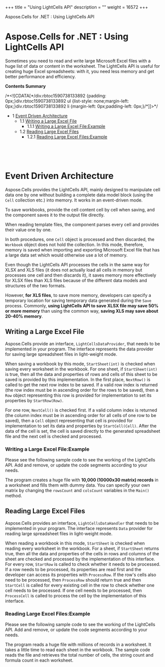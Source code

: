 +++
title = "Using LightCells API" 
description = "" 
weight = 16572 
+++

Aspose.Cells for .NET : Using LightCells API  

# Aspose.Cells for .NET : Using LightCells API


Sometimes you need to read and write large Microsoft Excel files with a huge list of data or content in the worksheet. The LightCells API is useful for creating huge Excel spreadsheets: with it, you need less memory and get better performance and efficiency.

**Contents Summary**

/\*<!\[CDATA\[\*/div.rbtoc1590738133892 {padding: 0px;}div.rbtoc1590738133892 ul {list-style: none;margin-left: 0px;}div.rbtoc1590738133892 li {margin-left: 0px;padding-left: 0px;}/\*\]\]>\*/

*   1 [Event Driven Architecture](#UsingLightCellsAPI-EventDrivenArchitecture)
    *   1.1 [Writing a Large Excel File](#UsingLightCellsAPI-WritingaLargeExcelFile)
        *   1.1.1 [Writing a Large Excel File:Example](#UsingLightCellsAPI-WritingaLargeExcelFile:Example)
    *   1.2 [Reading Large Excel Files](#UsingLightCellsAPI-ReadingLargeExcelFiles)
        *   1.2.1 [Reading Large Excel Files:Example](#UsingLightCellsAPI-ReadingLargeExcelFiles:Example)

 

 

# Event Driven Architecture

Aspose.Cells provides the LightCells API, mainly designed to manipulate cell data one by one without building a complete data model block (using the `Cell` collection etc.) into memory. It works in an event-driven mode.

To save workbooks, provide the cell content cell by cell when saving, and the component saves it to the output file directly.

When reading template files, the component parses every cell and provides their value one by one.

In both procedures, one `Cell` object is processed and then discarded, the `Workbook` object does not hold the collection. In this mode, therefore, memory is saved when importing and exporting Microsoft Excel file that has a large data set which would otherwise use a lot of memory.

Even though the LightCells API processes the cells in the same way for XLSX and XLS files (it does not actually load all cells in memory but processes one cell and then discards it), it saves memory more effectively for XLSX files than XLS files because of the different data models and structures of the two formats.

However, **for XLS files**, to save more memory, developers can specify a temporary location for saving temporary data generated during the `Save` process. Commonly, **using LightCells API to save XLSX file may save 50% or more memory** than using the common way, **saving XLS may save about 20-40% memory**.

## Writing a Large Excel File

Aspose.Cells provide an interface, `LightCellsDataProvider`, that needs to be implemented in your program. The interface represents the data provider for saving large spreadsheet files in light-weight mode.

When saving a workbook by this mode, `StartSheet(int)` is checked when saving every worksheet in the workbook. For one sheet, if `StartSheet(int)` is true, then all the data and properties of rows and cells of this sheet to be saved is provided by this implementation. In the first place, `NextRow()` is called to get the next row index to be saved. If a valid row index is returned (the row index must be in ascending order for the rows to be saved), then a `Row` object representing this row is provided for implementation to set its properties by `StartRow(Row)`.

For one row, `NextCell()` is checked first. If a valid column index is returned (the column index must be in ascending order for all cells of one row to be saved), then a `Cell` object representing that cell is provided for implementation to set its data and properties by `StartCell(Cell)`. After the data of the cell is set, the cell is saved directly to the generated spreadsheet file and the next cell is checked and processed.

### Writing a Large Excel File:Example

Please see the following sample code to see the working of the LightCells API. Add and remove, or update the code segments according to your needs.

The program creates a huge file with **10,000 (10000x30 matrix) records** in a worksheet and fills them with dummy data. You can specify your own matrix by changing the `rowsCount` and `colsCount` variables in the `Main()` method.

## Reading Large Excel Files

Aspose.Cells provides an interface, `LightCellsDataHandler` that needs to be implemented in your program. The interface represents `Data` provider for reading large spreadsheet files in light-weight mode.

When reading a workbook in this mode, `StartSheet` is checked when reading every worksheet in the workbook. For a sheet, if `StartSheet` returns true, then all the data and properties of the cells in rows and columns of the sheet are checked and processed by the implementation of this interface. For every row, `StartRow` is called to check whether it needs to be processed. If a row needs to be processed, its properties are read first and the developer can access its properties with `ProcessRow`. If the row's cells also need to be processed, then `ProcessRow` should return true and then `StartCell` is called for every existing cell in the row to check whether one cell needs to be processed. If one cell needs to be processed, then `ProcessCell` is called to process the cell by the implementation of this interface.

### Reading Large Excel Files:Example

Please see the following sample code to see the working of the LightCells API. Add and remove, or update the code segments according to your needs.

The program reads a huge file with millions of records in a worksheet. It takes a little time to read each sheet in the workbook. The sample code reads the file and retrieves the total number of cells, the string count and formula count in each worksheet.

